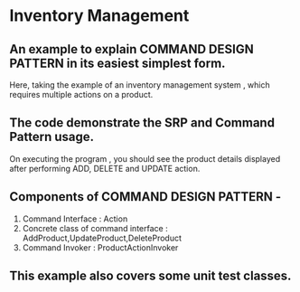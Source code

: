 # Inventory Management

## An example to explain COMMAND DESIGN PATTERN in its easiest simplest form.
Here, taking the example of an inventory management system , which requires multiple actions on a product.

## The code demonstrate the SRP and Command Pattern usage.
On executing the program , you should see the product details displayed after performing ADD, DELETE and UPDATE action.

## Components of COMMAND DESIGN PATTERN -
1. Command Interface                    : Action
2. Concrete class of command interface  : AddProduct,UpdateProduct,DeleteProduct
3. Command Invoker                      : ProductActionInvoker

## This example also covers some unit test classes.

 
